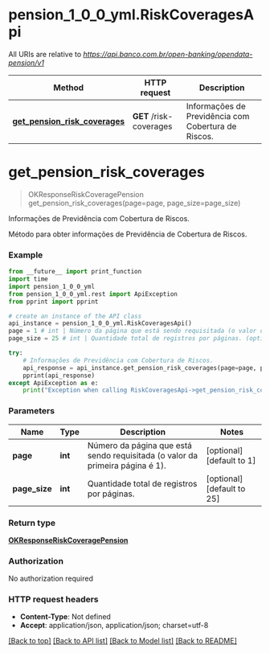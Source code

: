 # pension_1_0_0_yml.RiskCoveragesApi

All URIs are relative to *https://api.banco.com.br/open-banking/opendata-pension/v1*

Method | HTTP request | Description
------------- | ------------- | -------------
[**get_pension_risk_coverages**](RiskCoveragesApi.md#get_pension_risk_coverages) | **GET** /risk-coverages | Informações de Previdência com Cobertura de Riscos.

# **get_pension_risk_coverages**
> OKResponseRiskCoveragePension get_pension_risk_coverages(page=page, page_size=page_size)

Informações de Previdência com Cobertura de Riscos.

Método para obter informações de Previdência de Cobertura de Riscos.

### Example
```python
from __future__ import print_function
import time
import pension_1_0_0_yml
from pension_1_0_0_yml.rest import ApiException
from pprint import pprint

# create an instance of the API class
api_instance = pension_1_0_0_yml.RiskCoveragesApi()
page = 1 # int | Número da página que está sendo requisitada (o valor da primeira página é 1). (optional) (default to 1)
page_size = 25 # int | Quantidade total de registros por páginas. (optional) (default to 25)

try:
    # Informações de Previdência com Cobertura de Riscos.
    api_response = api_instance.get_pension_risk_coverages(page=page, page_size=page_size)
    pprint(api_response)
except ApiException as e:
    print("Exception when calling RiskCoveragesApi->get_pension_risk_coverages: %s\n" % e)
```

### Parameters

Name | Type | Description  | Notes
------------- | ------------- | ------------- | -------------
 **page** | **int**| Número da página que está sendo requisitada (o valor da primeira página é 1). | [optional] [default to 1]
 **page_size** | **int**| Quantidade total de registros por páginas. | [optional] [default to 25]

### Return type

[**OKResponseRiskCoveragePension**](OKResponseRiskCoveragePension.md)

### Authorization

No authorization required

### HTTP request headers

 - **Content-Type**: Not defined
 - **Accept**: application/json, application/json; charset=utf-8

[[Back to top]](#) [[Back to API list]](../README.md#documentation-for-api-endpoints) [[Back to Model list]](../README.md#documentation-for-models) [[Back to README]](../README.md)

